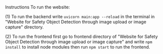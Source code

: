 Instructions To run the website:

(1) To run the backend write <code>uvicorn main:app --reload</code> in the terminal in "Website for Safety Object Detection through image upload or image capture" directory.

(2) To run the frontend first go to frontend directory of "Website for Safety Object Detection through image upload or image capture" and write <code>npm install</code> to install node modules then run <code>npm start</code> to run the frontend.
